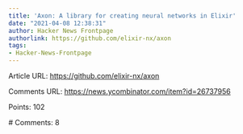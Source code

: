 ```yaml
---
title: 'Axon: A library for creating neural networks in Elixir'
date: "2021-04-08 12:38:31"
author: Hacker News Frontpage
authorlink: https://github.com/elixir-nx/axon
tags:
- Hacker-News-Frontpage
---
```


<p>Article URL: <a href="https://github.com/elixir-nx/axon">https://github.com/elixir-nx/axon</a></p>
<p>Comments URL: <a href="https://news.ycombinator.com/item?id=26737956">https://news.ycombinator.com/item?id=26737956</a></p>
<p>Points: 102</p>
<p># Comments: 8</p>
